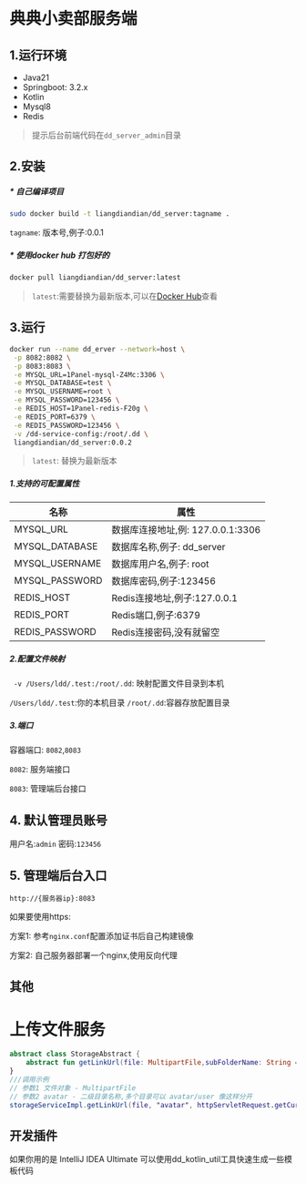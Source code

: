 # 典典小卖部服务端

## 1.运行环境

* Java21
* Springboot: 3.2.x
* Kotlin
* Mysql8
* Redis


> 提示后台前端代码在`dd_server_admin`目录

## 2.安装

##### * 自己编译项目
```bash
sudo docker build -t liangdiandian/dd_server:tagname .
```
`tagname`: 版本号,例子:0.0.1

##### * 使用docker hub 打包好的

```bash
docker pull liangdiandian/dd_server:latest
```
> `latest`:需要替换为最新版本,可以在[Docker Hub](https://hub.docker.com/search?q=dd_server)查看

## 3.运行

```bash
docker run --name dd_erver --network=host \
 -p 8082:8082 \
 -p 8083:8083 \
 -e MYSQL_URL=1Panel-mysql-Z4Mc:3306 \
 -e MYSQL_DATABASE=test \
 -e MYSQL_USERNAME=root \
 -e MYSQL_PASSWORD=123456 \
 -e REDIS_HOST=1Panel-redis-F20g \
 -e REDIS_PORT=6379 \
 -e REDIS_PASSWORD=123456 \
 -v /dd-service-config:/root/.dd \
 liangdiandian/dd_server:0.0.2
```

> `latest`: 替换为最新版本

##### 1.支持的可配置属性

| 名称             | 属性                        |
|----------------|---------------------------|
| MYSQL_URL      | 数据库连接地址,例: 127.0.0.1:3306 |
| MYSQL_DATABASE | 数据库名称,例子: dd_server       |
| MYSQL_USERNAME | 数据库用户名,例子: root           |
| MYSQL_PASSWORD | 数据库密码,例子:123456           |
| REDIS_HOST     | Redis连接地址,例子:127.0.0.1    |
| REDIS_PORT     | Redis端口,例子:6379           |
| REDIS_PASSWORD | Redis连接密码,没有就留空           |

##### 2.配置文件映射
` -v /Users/ldd/.test:/root/.dd`: 映射配置文件目录到本机

`/Users/ldd/.test`:你的本机目录
`/root/.dd`:容器存放配置目录  

##### 3.端口

容器端口: `8082`,`8083`

`8082`: 服务端接口

`8083`: 管理端后台接口

## 4. 默认管理员账号

用户名:`admin`
密码:`123456`

## 5. 管理端后台入口

`http://{服务器ip}:8083`

如果要使用https:

方案1: 参考`nginx.conf`配置添加证书后自己构建镜像

方案2: 自己服务器部署一个nginx,使用反向代理



## 其他

# 上传文件服务
```kotlin
abstract class StorageAbstract {
    abstract fun getLinkUrl(file: MultipartFile,subFolderName: String = "",host:String = "",user: User?) : FileInfo?
}
///调用示例
// 参数1 文件对象 - MultipartFile
// 参数2 avatar - 二级目录名称,多个目录可以 avatar/user 像这样分开
storageServiceImpl.getLinkUrl(file, "avatar", httpServletRequest.getCurrentHost(), user);
```


## 开发插件
如果你用的是 IntelliJ IDEA Ultimate
可以使用dd_kotlin_util工具快速生成一些模板代码
